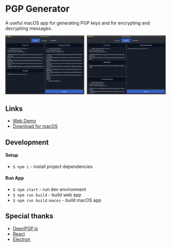 # PGP Generator

A useful macOS app for generating PGP keys and for encrypting and decrypting messages.

![PGP Generator](https://github.com/schultka/pgp-generator/blob/master/screenshot.png)

## Links

- [Web Demo](http://tobias-schultka.com/projects/pgp/)
- [Download for macOS](https://github.com/schultka/pgp-generator/blob/master/pgp-generator-1.0.0.dmg?raw=true)

## Development

#### Setup

- `$ npm i` - install project dependencies

#### Run App

- `$ npm start` - run dev environment
- `$ npm run build` - build web app
- `$ npm run build:macos` - build macOS app

## Special thanks

- [OpenPGP.js](https://github.com/openpgpjs/openpgpjs)
- [React](https://github.com/facebook/react/)
- [Electron](https://github.com/electron/electron)
